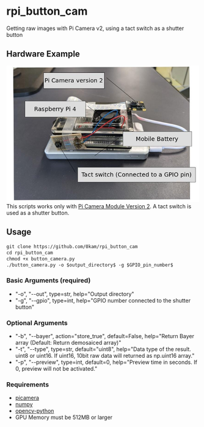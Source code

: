 # rpi_button_cam
Getting raw images with Pi Camera v2, using a tact switch as a shutter button 

## Hardware Example
![](hardware_example.jpg) 
This scripts works only with [Pi Camera Module Version 2](https://www.raspberrypi.org/products/camera-module-v2/). A tact switch is used as a shutter button.
## Usage
```
git clone https://github.com/0kam/rpi_button_cam
cd rpi_button_cam
chmod +x button_camera.py
./button_camera.py -o $output_directory$ -g $GPIO_pin_number$
```
### Basic Arguments (required)
- "-o", "--out", type=str, help="Output directory"
- "-g", "--gpio", type=int, help="GPIO number connected to the shutter button"
### Optional Arguments
- "-b", "--bayer", action="store_true", default=False, help="Return Bayer array (Default: Return demosaiced array)"
- "-t", "--type", type=str, default="uint8", help="Data type of the result. uint8 or uint16. If uint16, 10bit raw data will returned as np.uint16 array."
- "-p", "--preview", type=int, default=0, help="Preview time in seconds. If 0, preview will not be activated."

### Requirements
- [picamera](https://picamera.readthedocs.io/en/release-1.13/)
- [numpy](https://numpy.org/)
- [opencv-python](https://pypi.org/project/opencv-python/)
- GPU Memory must be 512MB or larger
